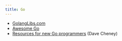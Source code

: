 ```yaml
---
title: Go
---
```


- [GolangLibs.com](https://golanglibs.com/)
- [Awesome Go](https://awesome-go.com/)
- [Resources for new Go programmers](https://dave.cheney.net/resources-for-new-go-programmers) (Dave Cheney)
